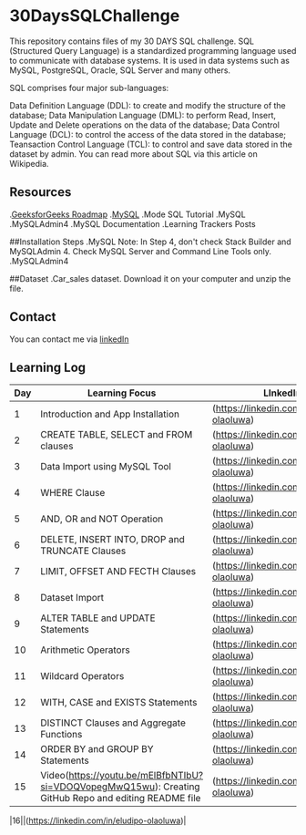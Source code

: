 # 30DaysSQLChallenge
This repository contains files of my 30 DAYS SQL challenge.
SQL (Structured Query Language) is a standardized programming language used to communicate with database systems. It is used in data systems such as MySQL, PostgreSQL, Oracle, SQL Server and many others.

SQL comprises four major sub-languages:

Data Definition Language (DDL): to create and modify the structure of the database;
Data Manipulation Language (DML): to perform Read, Insert, Update and Delete operations on the data of the database;
Data Control Language (DCL): to control the access of the data stored in the database;
Teansaction Control Language (TCL): to control and save data stored in the dataset by admin.
You can read more about SQL via this article on Wikipedia.

## Resources
.[GeeksforGeeks Roadmap](https://www.geeksforgeeks.org/sql-alter-rename/?ref=lbp)
.[MySQL](https://www.mysql.com/downloads/)
.Mode SQL Tutorial
.MySQL
.MySQLAdmin4
.MySQL Documentation
.Learning Trackers Posts

##Installation Steps
.MySQL
Note: In Step 4, don't check Stack Builder and MySQLAdmin 4. Check MySQL Server and Command Line Tools only.
.MySQLAdmin4

##Dataset
.Car_sales dataset. Download it on your computer and unzip the file.


## Contact
You can contact me via [linkedIn](https://linkedin.com/in/eludipo-olaoluwa)

## Learning Log
| Day|Learning Focus|LInkedIn|
|----|----|-----|
|1|Introduction and App Installation|(https://linkedin.com/in/eludipo-olaoluwa)|
|2|CREATE TABLE, SELECT and FROM clauses|(https://linkedin.com/in/eludipo-olaoluwa)|
|3|Data Import using MySQL Tool|(https://linkedin.com/in/eludipo-olaoluwa)|
|4|WHERE Clause|(https://linkedin.com/in/eludipo-olaoluwa)|
|5|AND, OR and NOT Operation|(https://linkedin.com/in/eludipo-olaoluwa)|
|6|DELETE, INSERT INTO, DROP and TRUNCATE Clauses|(https://linkedin.com/in/eludipo-olaoluwa)|
|7|LIMIT, OFFSET AND FECTH Clauses|(https://linkedin.com/in/eludipo-olaoluwa)|
|8|Dataset Import|(https://linkedin.com/in/eludipo-olaoluwa)|
|9|ALTER TABLE and UPDATE Statements|(https://linkedin.com/in/eludipo-olaoluwa)|
|10|Arithmetic Operators|(https://linkedin.com/in/eludipo-olaoluwa)|
|11|Wildcard Operators|(https://linkedin.com/in/eludipo-olaoluwa)|
|12|WITH, CASE and EXISTS Statements|(https://linkedin.com/in/eludipo-olaoluwa)|
|13|DISTINCT Clauses and Aggregate Functions|(https://linkedin.com/in/eludipo-olaoluwa)|
|14|ORDER BY and GROUP BY Statements|(https://linkedin.com/in/eludipo-olaoluwa)|
|15|Video(https://youtu.be/mElBfbNTIbU?si=VDOQVopegMwQ15wu): Creating GitHub Repo and editing README file|(https://linkedin.com/in/eludipo-olaoluwa)|

|16||(https://linkedin.com/in/eludipo-olaoluwa)|
